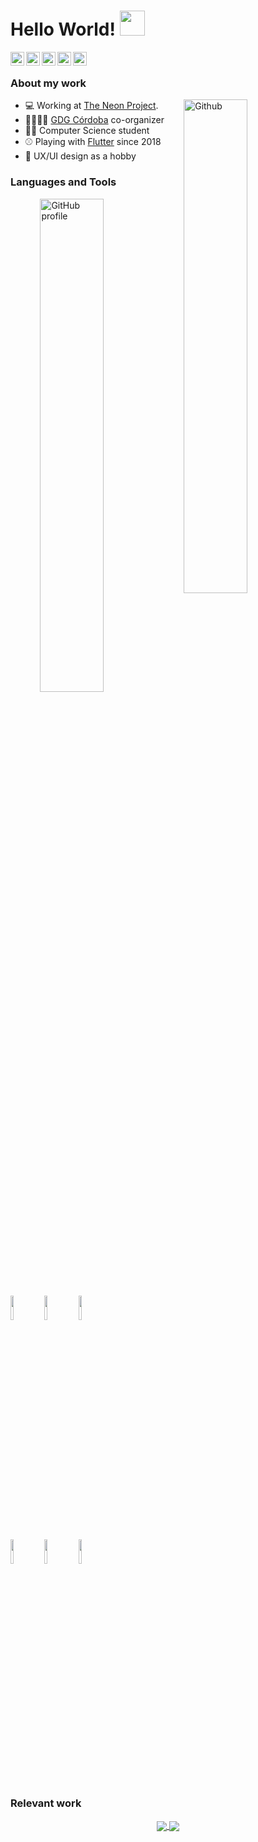 # Hello World! <img src="https://raw.githubusercontent.com/iampavangandhi/iampavangandhi/master/gifs/Hi.gif" width="40px"></h2>

<a href="https://twitter.com/jesusrp98">
  <img align="left" alt="Twitter profile" width="22px" src="https://cdn.jsdelivr.net/npm/simple-icons@v3/icons/twitter.svg" />
</a>
<a href="https://linkedin.com/in/jesusrp98">
  <img align="left" alt="Linkdein profile" width="22px" src="https://cdn.jsdelivr.net/npm/simple-icons@v3/icons/linkedin.svg" />
</a>
<a href="https://github.com/jesusrp98">
  <img align="left" alt="Github profile" width="22px" src="https://cdn.jsdelivr.net/npm/simple-icons@v3/icons/github.svg" />
</a>
<a href="https://patreon.com/jesusrp98">
  <img align="left" alt="Patreon profile" width="22px" src="https://cdn.jsdelivr.net/npm/simple-icons@v3/icons/patreon.svg" />
</a>
<a href="mailto:jesusillorp98@gmail.com">
  <img align="left" alt="Patreon profile" width="22px" src="https://cdn.jsdelivr.net/npm/simple-icons@v3/icons/gmail.svg" />
</a>

<br />

### About my work

<img width="45%" align="right" alt="Github" src="https://raw.githubusercontent.com/onimur/.github/master/.resources/git-header.svg" />

- 💻 Working at [The Neon Project](https://theneonproject.org).
- 👨‍👩‍👧‍👦 [GDG Córdoba](https://twitter.com/GDGCordobaESP) co-organizer
- 👨‍🎓 Computer Science student
- ⚾ Playing with [Flutter](https://flutter.dev) since 2018
- 📐 UX/UI design as a hobby 

### Languages and Tools

<p>
  <a href="https://github.com/jesusrp98">
    <img width="45%" align="right" alt="GitHub profile" src="https://github-readme-stats.vercel.app/api?username=jesusrp98&show_icons=true&count_private=true&hide_border=true" />
  </a>
  <br/>
  <code><img width="10%" src="https://www.vectorlogo.zone/logos/flutterio/flutterio-ar21.svg"></code>
  <code><img width="10%" src="https://www.vectorlogo.zone/logos/android/android-ar21.svg"></code>
  <code><img width="10%" src="https://www.vectorlogo.zone/logos/firebase/firebase-ar21.svg"></code>
  <br/>
  <code><img width="10%" src="https://www.vectorlogo.zone/logos/git-scm/git-scm-ar21.svg"></code>
  <code><img width="10%" src="https://www.vectorlogo.zone/logos/figma/figma-ar21.svg"></code>
  <code><img width="10%" src="https://www.vectorlogo.zone/logos/linux/linux-ar21.svg"></code>
</p>

### Relevant work
<p align="center">
  <a href="https://github.com/jesusrp98/spacex-go">
    <img align="center" src="https://github-readme-stats.vercel.app/api/pin/?username=jesusrp98&repo=spacex-go" />
  </a>
  <a href="https://github.com/jesusrp98/dotfiles">
    <img align="center" src="https://github-readme-stats.vercel.app/api/pin/?username=jesusrp98&repo=dotfiles" />
  </a>
</p>

